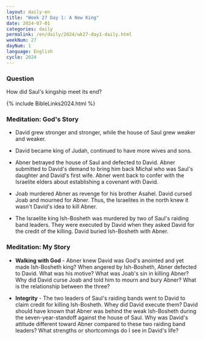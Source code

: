 ```yaml
---
layout: daily-en
title: "Week 27 Day 1: A New King"
date: 2024-07-01
categories: daily
permalink: /en/daily/2024/wk27-day1-daily.html
weekNum: 27
dayNum: 1
language: English
cycle: 2024
---
```


### Question     
How did Saul's kingship meet its end?

{% include BibleLinks2024.html %} 

### Meditation: God's Story   
+ David grew stronger and stronger, while the house of Saul grew weaker and weaker. 

+ David became king of Judah, continued to have more wives and sons. 

+ Abner betrayed the house of Saul and defected to David. Abner submitted to David's demand to bring him back Michal who was Saul's daughter and David's first wife. Abner went back to confer with the Israelite elders about establishing a covenant with David. 

+ Joab murdered Abner as revenge for his brother Asahel. David cursed Joab and mourned for Abner. Thus, the Israelites in the north knew it wasn't David's idea to kill Abner. 

+ The Israelite king Ish-Bosheth was murdered by two of Saul's raiding band leaders. They were executed by David when they asked David for the credit of the killing. David buried Ish-Bosheth with Abner. 

### Meditation: My Story   
+ **Walking with God** - Abner knew David was God's anointed and yet made Ish-Bosheth king? When angered by Ish-Bosheth, Abner defected to David. What was his motive? What was Joab's sin in killing Abner? Why did David curse Joab and told him to mourn and bury Abner? What is the relationship between the three? 

+ **Integrity** - The two leaders of Saul's raiding bands went to David to claim credit for killing Ish-Bosheth. Whey did David execute them? David should have known that Abner was behind the weak Ish-Bosheth during the seven-year-standoff against the house of Saul. Why was David's attitude different toward Abner compared to these two raiding band leaders? What strengths or shortcomings do I see in David's life? 
